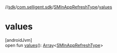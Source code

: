 //[sdk](../../../index.md)/[com.selligent.sdk](../index.md)/[SMInAppRefreshType](index.md)/[values](values.md)

# values

[androidJvm]\
open fun [values](values.md)(): [Array](https://kotlinlang.org/api/latest/jvm/stdlib/kotlin/-array/index.html)&lt;[SMInAppRefreshType](index.md)&gt;
